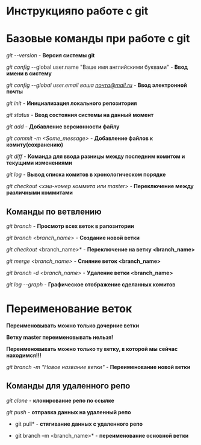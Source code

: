 # Инструкцияпо работе с git

# Базовые команды при работе с git

*git --version* - **Версия системы git**

*git config* --global user.name "Ваше имя английскими буквами" - **Ввод имени в систему**

*git config --global user.email ваша почта@mail.ru* - **Ввод электронной почты**

*git init* - **Инициализация локального репозитория**

*git status* - **Ввод состояния системы на данный момент**

*git add* - **Добавление версионности файлу**

*git commit -m <Some_message>* - **Добавление файлов к комиту(сохранению)**

*git diff* - **Команда для ввода разницы между последним комитом и текущими изменениями**

*git log* - **Вывод списка комитов в хронологическом порядке**

*git checkout <хэш-номер коммита или master>* - **Переключение между различными коммитами**

## Команды по ветвлению

*git branch* - **Просмотр всех веток в рапозитории**

*git branch <branch_name>* - **Создание новой ветки**

*git checkout* <branch_name>* - **Переключение на ветку <branch_name>**

*git merge <branch_name>* - **Слияние веток <branch_name>**

*git branch -d <branch_name>* - **Удаление ветки <branch_name>**

*git log --graph* - **Графическое отображение сделанных комитов**

# Переименование веток

**Переименовывать можно только дочерние ветки**

**Ветку master переименовывать нельзя!**

**Переименовывать можно только ту ветку, в которой мы сейчас находимся!!!**

*git branch -m "Новое название ветки"* - **Переименование новой ветки**

## Команды для удаленного репо

*git clone* - **клонирование репо по ссылке**

*git push* - **отправка данных на удаленный репо**

* git pull* - **стягивание данных с удаленного репо**

* git branch –m <branch_name>* - **переименование основной ветки**
